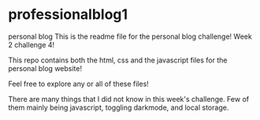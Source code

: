 # professionalblog1
personal blog 
This is the readme file for the personal blog challenge! Week 2 challenge 4! 

This repo contains both the html, css and the javascript files for the personal blog website!

Feel free to explore any or all of these files! 

There are many things that I did not know in this week's challenge. Few of them mainly being javascript, toggling darkmode, and local storage. 
